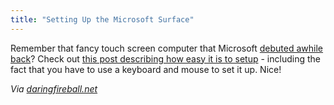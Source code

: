 ```yaml
---
title: "Setting Up the Microsoft Surface"
---
```

<p>Remember that fancy touch screen computer that Microsoft <a href="https://chrisenns.com/2007/06/21/microsoft-surface/">debuted awhile back</a>?  Check out <a href="http://kinesismomentum.wordpress.com/2009/04/16/skin-deep-usability/">this post describing how easy it is to setup</a> - including the fact that you have to use a keyboard and mouse to set it up.  Nice!</p>
<p><em>Via <a href="http://daringfireball.net/linked/2009/04/24/microsoft-surface">daringfireball.net</a></em></p>
